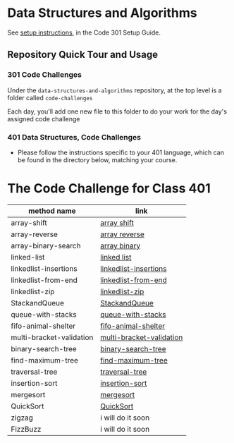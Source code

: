 # Data Structures and Algorithms

See [setup instructions](https://codefellows.github.io/setup-guide/code-301/3-code-challenges), in the Code 301 Setup Guide.

## Repository Quick Tour and Usage

### 301 Code Challenges

Under the `data-structures-and-algorithms` repository, at the top level is a folder called `code-challenges`

Each day, you'll add one new file to this folder to do your work for the day's assigned code challenge

### 401 Data Structures, Code Challenges

- Please follow the instructions specific to your 401 language, which can be found in the directory below, matching your course.

# The Code Challenge for Class 401

|method name|link|
|----|----|
|array-shift|[array shift](./code-challenges401/array-shift/Readme.md)|
|array-reverse|[array reverse](./code-challenges401/array-reverse/Readme.md)|
|array-binary-search|[array binary](./code-challenges401/array-binary-search/Readme.md)|
|linked-list|[linked list](./code-challenges401/linked-list/Readme.md)|
|linkedlist-insertions|[linkedlist-insertions](./code-challenges401/linkedlist-insertions/Readme.md)|
|linkedlist-from-end|[linkedlist-from-end](./code-challenges401/linkedlist-from-end/readme.md)|
|linkedlist-zip|[linkedlist-zip](./code-challenges401/linkedlist-zip/readme.md)|
|StackandQueue|[StackandQueue](./code-challenges401/StackandQueue/README.md)|
|queue-with-stacks|[queue-with-stacks](./code-challenges401/queue-with-stacks/README.md)|
|fifo-animal-shelter|[fifo-animal-shelter](./code-challenges401/fifo-animal-shelter/README.md)|
|multi-bracket-validation|[multi-bracket-validation](./code-challenges401/multi-bracket-validation/Readme.md)|
|binary-search-tree|[binary-search-tree](./code-challenges401/BinarySearchTree/README.md)|
|find-maximum-tree|[find-maximum-tree](./code-challenges401/find-maximum-tree/README.md)|
|traversal-tree|[traversal-tree](./code-challenges401/traversal-tree/Readme.md)|
|insertion-sort|[insertion-sort](./code-challenges401/insertion-sort/Readme.md)|
|mergesort|[mergesort](./code-challenges401/mergesort/Readme.md)|
|QuickSort|[QuickSort](./code-challenges401/QuickSort/Readme.md)|
|zigzag|i will do it soon|
|FizzBuzz|i will do it soon|